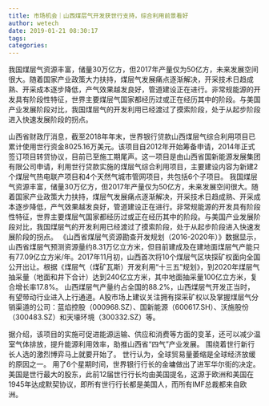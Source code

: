 ```yaml
---
title: 市场机会｜山西煤层气开发获世行支持，综合利用前景看好
author: wetech
date: 2019-01-21 08:30:17
tags: 
categories: 
---
```

我国煤层气资源丰富，储量30万亿方，但2017年产量仅为50亿方，未来发展空间很大。随着国家产业政策大力扶持，煤层气发展痛点逐渐解决，开采技术日趋成熟、开采成本逐步降低，产气效果越发良好，管道建设正在进行。非常规能源的开发具有阶段性特征，世界主要煤层气国家都经历过或正在经历其中的阶段。与美国产业发展阶段对比，我国煤层气的开发利用已经渡过了摸索阶段，处于从起步阶段进入快速发展阶段的拐点。
<!-- more -->
山西省财政厅消息，截至2018年年末，世界银行贷款山西煤层气综合利用项目已累计使用世行资金8025.16万美元。该项目自2012年开始筹备申请，2014年正式签订项目转贷协议，目前已至施工期尾声。这一项目是由山西省国新能源发展集团有限公司申请，利用世行贷款实施的煤层气综合利用项目，主要建设内容为新建2个煤层气热电联产项目和4个天然气城市管网项目，共包括6个子项目。
我国煤层气资源丰富，储量30万亿方，但2017年产量仅为50亿方，未来发展空间很大。随着国家产业政策大力扶持，煤层气发展痛点逐渐解决，开采技术日趋成熟、开采成本逐步降低，产气效果越发良好，管道建设正在进行。非常规能源的开发具有阶段性特征，世界主要煤层气国家都经历过或正在经历其中的阶段。与美国产业发展阶段对比，我国煤层气的开发利用已经渡过了摸索阶段，处于从起步阶段进入快速发展阶段的拐点。
《山西省煤层气资源勘查开发规划（2016-2020年）》数据显示，山西省煤层气预测资源量约8.31万亿立方米，但目前建成及在建地面煤层气产能只有77.09亿立方米/年。2017年11月初，山西首次将10个煤层气区块探矿权面向全国公开出让。根据《煤层气（煤矿瓦斯）开发利用“十三五”规划》，到2020年煤层气抽采量（地面和井下合计）达到240亿立方米，其中地面抽采量100亿立方米，复合增长率17.8%。
山西煤层气产量约占全国的88.2%，山西煤层气开发正当时，有望带动行业进入上行通道。A股市场上建议关注拥有探采矿权以及掌握煤层气分销渠道的公司：蓝焰控股（000968.SZ）、国新能源（600617.SH）、沃施股份（300483.SZ）和天壕环境（300332.SZ）等。
 
 
据介绍，该项目的实施可促进能源运输、供应和消费等方面的变革，还可以减少温室气体排放，提升能源利用效率，助推山西省“四气”产业发展。
围绕着世行新行长人选的激烈博弈马上就要开始了。
世行认为，全球贸易量萎缩是全球经济放缓的原因之一。
用了6个星期时间，世界银行行长的金墉做出了进军华尔街的决定。
美国是世行最大的股东，此前12届世行行长均由美国提名，这源于欧洲和美国在1945年达成默契协议，即所有世行行长都是美国人，而所有IMF总裁都来自欧洲。
